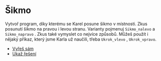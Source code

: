 # Šikmo

Vytvoř program, díky kterému se Karel posune šikmo v místnosti.
Zkus posunutí šikmo na pravou i levou stranu.
Varianty pojmenuj `Sikmo_nalevo` a `Sikmo_napravo` .
Zkus také vymyslet co nejvíce způsobů. Můžeš použít i nějaký příkaz,
který jsme Karla už naučili, třeba `Ukrok_vlevo` , `Ukrok_vpravo`.

- [Vyřeš sám](karel.html?Sikmo_zkus)
- [Ukaž řešení](karel.html?Sikmo)
